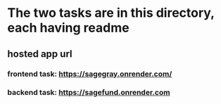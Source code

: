 # The two tasks are in this directory, each having readme

## hosted app url

### frontend task: https://sagegray.onrender.com/

### backend task: https://sagefund.onrender.com
